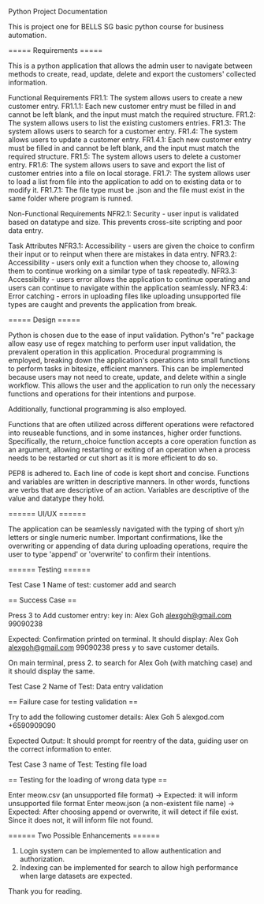 Python Project Documentation

This is project one for BELLS SG basic python course for business automation.

===== Requirements =====

This is a python application that allows the admin user to navigate between methods to create, read, update, delete and export the customers' collected information.

Functional Requirements
FR1.1: The system allows users to create a new customer entry.
FR1.1.1: Each new customer entry must be filled in and cannot be left blank, and the input must match the required structure.
FR1.2: The system allows users to list the existing customers entries.
FR1.3: The system allows users to search for a customer entry.
FR1.4: The system allows users to update a customer entry.
FR1.4.1: Each new customer entry must be filled in and cannot be left blank, and the input must match the required structure.
FR1.5: The system allows users to delete a customer entry.
FR1.6: The system allows users to save and export the list of customer entries into a file on local storage.
FR1.7: The system allows user to load a list from file into the application to add on to existing data or to modify it.
FR1.7.1: The file type must be .json and the file must exist in the same folder where program is runned.

Non-Functional Requirements
NFR2.1: Security - user input is validated based on datatype and size. This prevents cross-site scripting and poor data entry.

Task Attributes
NFR3.1: Accessibility - users are given the choice to confirm their input or to reinput when there are mistakes in data entry.
NFR3.2: Accessibility - users only exit a function when they choose to, allowing them to continue working on a similar type of task repeatedly.
NFR3.3: Accessibility - users error allows the application to continue operating and users can continue to navigate within the application seamlessly.
NFR3.4: Error catching - errors in uploading files like uploading unsupported file types are caught and prevents the application from break.

===== Design =====

Python is chosen due to the ease of input validation. Python's "re" package allow easy use of regex matching to perform user input validation, the prevalent operation in this application.
Procedural programming is employed, breaking down the application's operations into small functions to perform tasks in bitesize, efficient manners. This can be implemented because users may not need to create, update, and delete within a single workflow.
This allows the user and the application to run only the necessary functions and operations for their intentions and purpose.

Additionally, functional programming is also employed.

Functions that are often utilized across different operations were refactored into reuseable functions, and in some instances, higher order functions.
Specifically, the return_choice function accepts a core operation function as an argument, allowing restarting or exiting of an operation when a process needs to be restarted or cut short as it is more efficient to do so.

PEP8 is adhered to. Each line of code is kept short and concise. Functions and variables are written in descriptive manners.
In other words, functions are verbs that are descriptive of an action. Variables are descriptive of the value and datatype they hold.

====== UI/UX ======

The application can be seamlessly navigated with the typing of short y/n letters or single numeric number.
Important confirmations, like the overwriting or appending of data during uploading operations, require the user to type 'append' or 'overwrite' to confirm their intentions.

====== Testing ======

Test Case 1
Name of test: customer add and search

== Success Case ==

Press 3 to Add customer entry:
key in:
Alex Goh
alexgoh@gmail.com
99090238

Expected:
Confirmation printed on terminal. It should display:
Alex Goh
alexgoh@gmail.com
99090238
press y to save customer details.

On main terminal, press 2. to search for Alex Goh (with matching case) and it should display the same.

Test Case 2
Name of Test: Data entry validation

== Failure case for testing validation ==

Try to add the following customer details:
Alex Goh 5
alexgod.com
+6590909090

Expected Output: It should prompt for reentry of the data, guiding user on the correct information to enter.

Test Case 3
name of Test: Testing file load

== Testing for the loading of wrong data type ==

Enter meow.csv (an unsupported file format) -> Expected: it will inform unsupported file format
Enter meow.json (a non-existent file name) -> Expected: After choosing append or overwrite, it will detect if file exist. Since it does not, it will inform file not found.

====== Two Possible Enhancements ======

1. Login system can be implemented to allow authentication and authorization.
2. Indexing can be implemented for search to allow high performance when large datasets are expected.

Thank you for reading.
